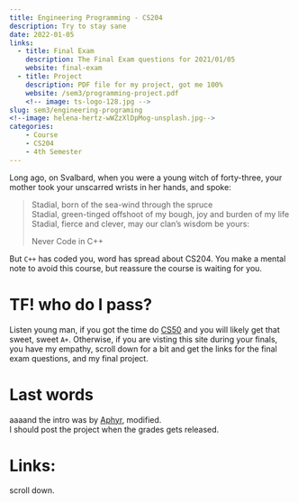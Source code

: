 ```yaml
---
title: Engineering Programming - CS204
description: Try to stay sane
date: 2022-01-05
links:
  - title: Final Exam
    description: The Final Exam questions for 2021/01/05
    website: final-exam
  - title: Project
    description: PDF file for my project, got me 100%
    website: /sem3/programming-project.pdf
    <!-- image: ts-logo-128.jpg -->
slug: sem3/engineering-programing
<!--image: helena-hertz-wWZzXlDpMog-unsplash.jpg-->
categories:
    - Course
    - CS204
    - 4th Semester
---
```



Long ago, on Svalbard, when you were a young witch of forty-three,
your mother took your unscarred wrists in her hands, and spoke:
> Stadial, born of the sea-wind through the spruce  
> Stadial, green-tinged offshoot of my bough, joy and burden of my life  
> Stadial, fierce and clever, may our clan’s wisdom be yours:  
> 
> Never Code in C++  

But `C++` has coded you, word has spread about CS204. You make a mental note to avoid
this course, but reassure the course is waiting for you.

<!-- # AHHHHHHHHH -->

<!-- If you had any doubts whether to get into Computer Science, you will figure out that engineering was the correct choice after taking this course. You are likely to never code again after trying that course too. -->

<!-- # Want... More Details? -->
<!-- Look, to be blunt, the course isn't about coding. It is about... how do -->
<!-- I put that, it is about SYNTAX man. No you won't be making cool l337 -->
<!-- programs. You can use `printf` and functions by the end of the course -->
<!-- tho, LOL. I hope you enjoy coding on paper, cuz that what you will be doing! -->

<!-- *And NO this isn't about the Professor/Dr. being bad, he was -->
<!-- really nice, the course itself is trash.* -->

# TF! who do I pass?

Listen young man, if you got the time do [CS50](https://cs50.harvard.edu) and
you will likely get that sweet, sweet `A+`. Otherwise, if you are
visting this site during your finals, you have my empathy, scroll down
for a bit and get the links for the final exam questions, and my final
project.

# Last words

<!-- This post was a joke ;)   -->
aaaand the intro was by [Aphyr](https://aphyr.com/posts/341-hexing-the-technical-interview), modified.  
I should post the project when the grades gets released.

# Links:
scroll down.
